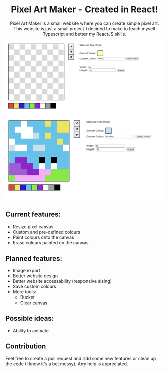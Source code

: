 <p align="center">
    <h1 align = "center">Pixel Art Maker - Created in React!</h1>
</p>
<p align="center">
    Pixel Art Maker is a small website where you can create simple pixel art. This website is just a small project I decided to make to teach myself Typescript and better my ReactJS skills.
</p>
 
![Blank canvas](./src/assets/readme/blank-canvas-example.png)
![Snail drawn on canvas](./src/assets/readme/snail-example.png)

## Current features:
- Resize pixel canvas
- Custom and pre-defined colours
- Paint colours onto the canvas
- Erase colours painted on the canvas

## Planned features:
- Image export
- Better website design
- Better website accessability (responsive sizing)
- Save custom colours
- More tools:
  - Bucket
  - Clear canvas

## Possible ideas:
- Ability to animate

## Contribution
Feel free to create a pull request and add some new features or clean up the code (I know it's a bet messy). Any help is appreciated.
